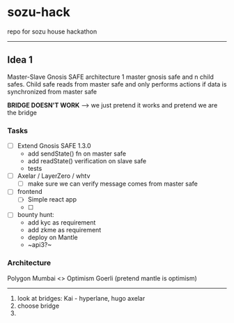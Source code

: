# sozu-hack
repo for sozu house hackathon


---
## Idea 1
Master-Slave Gnosis SAFE architecture
1 master gnosis safe and n child safes. Child safe reads from master safe and only performs actions if data is synchronized from master safe

**BRIDGE DOESN'T WORK**
--> we just pretend it works and pretend we are the bridge

### Tasks
- [ ] Extend Gnosis SAFE 1.3.0
    - add sendState() fn on master safe
    - add readState() verification on slave safe
    - tests
- [ ] Axelar / LayerZero / whtv
    - [ ] make sure we can verify message comes from master safe
- [ ] frontend
  - [ ] Simple react app
  - [ ] 
- [ ] bounty hunt:
  - add kyc as requirement
  - add zkme as requirement
  - deploy on Mantle
  - ~api3?~

### Architecture
Polygon Mumbai <> Optimism Goerli (pretend mantle is optimism)


---
1. look at bridges: Kai - hyperlane, hugo axelar
2. choose bridge
3. 
